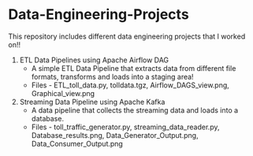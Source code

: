 # Data-Engineering-Projects
This repository includes different data engineering projects that I worked on!!

1. ETL Data Pipelines using Apache Airflow DAG
    * A simple ETL Data Pipeline that extracts data from different file formats, transforms and loads into a staging area!
    * Files - ETL_toll_data.py, tolldata.tgz, Airflow_DAGS_view.png, Graphical_view.png
2. Streaming Data Pipeline using Apache Kafka
     * A data pipeline that collects the streaming data and loads into a database.
     * Files - toll_traffic_generator.py, streaming_data_reader.py, Database_results.png, Data_Generator_Output.png, Data_Consumer_Output.png


